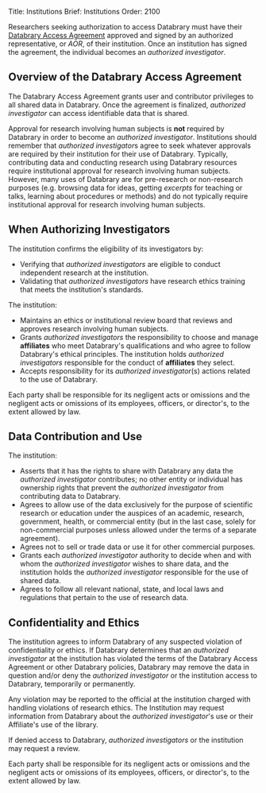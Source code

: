 Title: Institutions
Brief: Institutions
Order: 2100

Researchers seeking authorization to access Databrary must have their [Databrary Access Agreement](|filename|../policies/agreement.mdi) approved and signed by an authorized representative, or *AOR*, of their institution. Once an institution has signed the agreement, the individual becomes an *authorized investigator*.

## Overview of the Databrary Access Agreement 

The Databrary Access Agreement grants user and contributor privileges to all shared data in Databrary. Once the agreement is finalized, *authorized investigator* can access identifiable data that is shared. 

Approval for research involving human subjects is **not** required by Databrary in order to become an *authorized investigator*. 
Institutions should remember that *authorized investigator*s agree to seek whatever approvals are required by their institution for their use of Databrary. Typically, contributing data and conducting research using Databrary resources require institutional approval for research involving human subjects. 
However, many uses of Databrary are for pre-research or non-research purposes (e.g. browsing data for ideas, getting *excerpts*  for teaching or talks, learning about procedures or methods) and do not typically require institutional approval for research involving human subjects. 

## When Authorizing Investigators

The institution confirms the eligibility of its investigators by:

- Verifying that *authorized investigators* are eligible to conduct independent research at the institution.
- Validating that *authorized investigators* have research ethics training that meets the institution's standards.

The institution: 

- Maintains an ethics or institutional review board that reviews and approves research involving human subjects.
- Grants *authorized investigators* the responsibility to choose and manage **affiliates** who meet Databrary's qualifications and who agree to follow Databrary's ethical principles.
The institution holds *authorized investigators* responsible for the conduct of **affiliates** they select.
- Accepts responsibility for its *authorized investigator*(s) actions related to the use of Databrary.

Each party shall be responsible for its negligent acts or omissions and the negligent acts or omissions of its employees, officers, or director's, to the extent allowed by law.

## Data Contribution and Use

The institution:

-  Asserts that it has the rights to share with Databrary any data the *authorized investigator* contributes; no other entity or individual has ownership rights that prevent the *authorized investigator* from contributing data to Databrary.
- Agrees to allow use of the data exclusively for the purpose of scientific research or education under the auspices of an academic, research, government, health, or commercial entity (but in the last case, solely for non-commercial purposes unless allowed under the terms of a separate agreement).
- Agrees not to sell or trade data or use it for other commercial purposes.
- Grants each *authorized investigator* authority to decide when and with whom the *authorized investigator* wishes to share data, and the institution holds the *authorized investigator* responsible for the use of shared data.
- Agrees to follow all relevant national, state, and local laws and regulations that pertain to the use of research data.

## Confidentiality and Ethics

The institution agrees to inform Databrary of any suspected violation of confidentiality or ethics.
If Databrary determines that an *authorized investigator* at the institution has violated the terms of the Databrary Access Agreement or other Databrary policies, Databrary may remove the data in question and/or deny the *authorized investigator* or the institution access to Databrary, temporarily or permanently.

Any violation may be reported to the official at the institution charged with handling violations of research ethics. 
The Institution may request information from Databrary about the *authorized investigator*'s use or their Affiliate's use of the library.

If denied access to Databrary, *authorized investigators* or the institution may request a review.

Each party shall be responsible for its negligent acts or omissions and the negligent acts or omissions of its employees, officers, or director's, to the
extent allowed by law.

